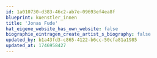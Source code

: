 ```yaml
---
id: 1a010730-d383-46c2-ab7e-09693ef4ea8f
blueprint: kuenstler_innen
title: 'Jonas Fude'
hat_eigene_website_has_own_website: false
biographie_eintragen_create_artist_s_biography: false
updated_by: b1a43fd3-c865-4122-b6cc-50cfa81a1985
updated_at: 1746958427
---
```

